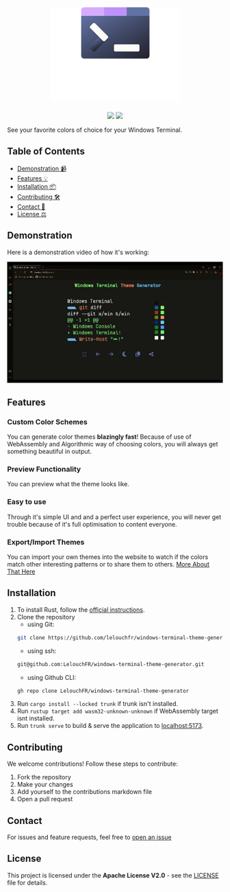 <h1 align="center"><img src="./docs/logo.png" alt="windows-terminal-theme-generator logo" width="300px" /></h1>

<p align="center"><img src="https://img.shields.io/badge/license-Apache_2.0-blue" /> <img src="https://img.shields.io/badge/website-online-green" /></p>

See your favorite colors of choice for your Windows Terminal.

## Table of Contents
- [Demonstration 📹](#demonstration)
- [Features 💡](#features)
- [Installation 📦](#installation)
- [Contributing 🛠](#contributing)
- [Contact 📧](#contact)
- [License ⚖](#license)

## Demonstration

Here is a demonstration video of how it's working:

![Demonstration Gif](./docs/demonstration.gif)

## Features

### Custom Color Schemes

You can generate color themes **blazingly fast**! Because of use of WebAssembly and Algorithmic way of choosing colors, you will always get something beautiful in output.

### Preview Functionality

You can preview what the theme looks like.

### Easy to use

Through it's simple UI and and a perfect user experience, you will never get trouble because of it's full optimisation to content everyone.

### Export/Import Themes

You can import your own themes into the website to watch if the colors match other interesting patterns or to share them to others. [More About That Here](/docs/import_export.md)

## Installation

1. To install Rust, follow the [official instructions](https://www.rust-lang.org/tools/install).
2. Clone the repository
    - using Git:
    ```bash
    git clone https://github.com/lelouchfr/windows-terminal-theme-generator.git
    ```
    - using ssh:
    ```bash
    git@github.com:LelouchFR/windows-terminal-theme-generator.git
    ```
    - using Github CLI:
    ```bash
    gh repo clone LelouchFR/windows-terminal-theme-generator
    ```
3. Run `cargo install --locked trunk` if trunk isn't installed.
4. Run `rustup target add wasm32-unknown-unknown` if WebAssembly target isnt installed.
5. Run `trunk serve` to build & serve the application to [localhost:5173](http://127.0.0.1:5173/).

## Contributing

We welcome contributions! Follow these steps to contribute:

1. Fork the repository
2. Make your changes
3. Add yourself to the contributions markdown file
4. Open a pull request

## Contact

For issues and feature requests, feel free to [open an issue](./issues)

## License

This project is licensed under the **Apache License V2.0** - see the [LICENSE](LICENSE) file for details.
